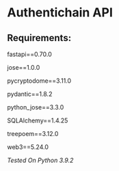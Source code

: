 # Authentichain API

## Requirements:

fastapi==0.70.0

jose==1.0.0

pycryptodome==3.11.0

pydantic==1.8.2

python_jose==3.3.0

SQLAlchemy==1.4.25

treepoem==3.12.0

web3==5.24.0

*Tested On Python 3.9.2*

